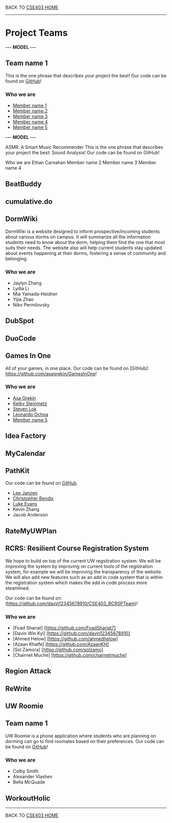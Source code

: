  BACK TO [CSE403 HOME](README.md)

---

# Project Teams

**--- MODEL ---**

## Team name 1

This is the one phrase that describes your project the best!
Our code can be found on [GitHub](https://github.com/username/projectname)!

### Who we are

  - [Member name 1](https://myhomepage.me)
  - [Member name 2](https://myhomepage.me)
  - [Member name 3](https://myhomepage.me)
  - [Member name 4](https://myhomepage.me)
  - [Member name 5](https://myhomepage.me)

**--- MODEL ---**

ASMR: A Smart Music Recommender
This is the one phrase that describes your project the best: Sound Analysis! Our code can be found on GitHub!

Who we are
Ethan Carnahan
Member name 2
Member name 3
Member name 4

## BeatBuddy

## cumulative.do

## DormWiki

DormWiki is a website designed to inform prospective/incoming students about various dorms on campus. It will summarize all the information students need to know about the dorm, helping them find the one that most suits their needs. The website also will help current students stay updated about events happening at their dorms, fostering a sense of community and belonging.

### Who we are

  - Jaylyn Zhang
  - Lydia Li
  - Mia Yamada-Heidner
  - Yijia Zhao
  - Niko Permilovsky


## DubSpot

## DuoCode

## Games In One

All of your games, in one place.
Our code can be found on [GitHub]: https://github.com/asagrekin/GamesInOne!

### Who we are

  - [Asa Grekin](https://www.linkedin.com/in/asagrekin/)
  - [Kelby Steinmetz](https://www.linkedin.com/in/kelbys2/)
  - [Steven Lok](https://www.linkedin.com/in/steven-lok/)
  - [Leonardo Ochoa](https://www.linkedin.com/in/leonardo-ochoa-)
  - [Member name 5](https://myhomepage.me)
## Idea Factory

## MyCalendar

## PathKit

Our code can be found on [GitHub](https://github.com/LeeJMorel/PathKit)

  - [Lee Janzen](https://leejmorel.github.io/#/)
  - [Christopher Bendix](https://github.com/neonsigh)
  - [Luke Evans](https://github.com/puggernauts)
  - Kevin Zhang
  - Jacob Anderson

## RateMyUWPlan

## RCRS: Resilient Course Registration System
We hope to build on top of the current UW regsitration system. We will be improving the system by improving on current tools of the registration system, for example we will be
improving the transparency of the website. We will also add new features such as an add
in code system that is within the registration system which makes the add in code process
more steamlined.

Our code can be found on: (https://github.com/davin12345678910/CSE403_RCRSPTeam)!

### Who we are

- [Foad Shariat] [https://github.com/FoadShariat7]
- [Davin Win Kyi] [https://github.com/davin12345678910]
- [Ahmed Helow] [https://github.com/ahmedhelow]
- [Azaan Khalfe] [https://github.com/AzaanKH]
- [Sol Zamora] [https://github.com/solzamo]
- [Chairnet Muche] [https://github.com/chairnetmuche]

## Region Attack

## ReWrite

## UW Roomie

## Team name 1

UW Roomie is a phone application where students who are planning on dorming can go to find roomates based on their preferences.
Our code can be found on [GitHub](https://github.com/Zanderthegreat12/UW-Roomie)!

### Who we are

  - Colby Smith
  - Alexander Vlashev
  - Bella McQuade

## WorkoutHolic

---

BACK TO [CSE403 HOME](README.md)
